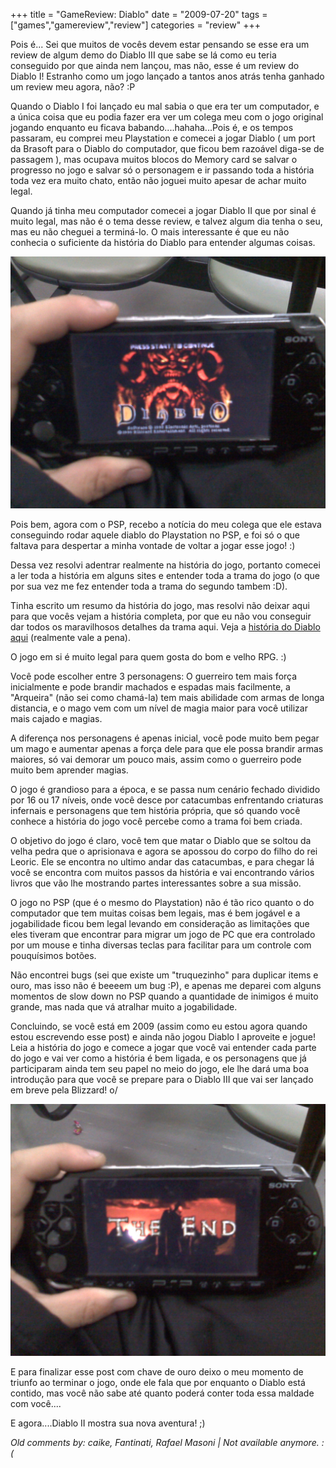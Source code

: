 +++
title = "GameReview: Diablo"
date = "2009-07-20"
tags = ["games","gamereview","review"]
categories = "review"
+++

Pois é... Sei que muitos de vocês devem estar pensando se esse era um
review de algum demo do Diablo III que sabe se lá como eu teria
conseguido por que ainda nem lançou, mas não, esse é um review do
Diablo I! Estranho como um jogo lançado a tantos anos atrás tenha
ganhado um review meu agora, não? :P

Quando o Diablo I foi lançado eu mal sabia o que era ter um
computador, e a única coisa que eu podia fazer era ver um colega meu
com o jogo original jogando enquanto eu ficava
babando....hahaha...Pois é, e os tempos passaram, eu comprei meu
Playstation e comecei a jogar Diablo ( um port da Brasoft para o
Diablo do computador, que ficou bem razoável diga-se de passagem ),
mas ocupava muitos blocos do Memory card se salvar o progresso no jogo
e salvar só o personagem e ir passando toda a história toda vez era
muito chato, então não joguei muito apesar de achar muito legal.

Quando já tinha meu computador comecei a jogar Diablo II que por sinal
é muito legal, mas não é o tema desse review, e talvez algum dia tenha
o seu, mas eu não cheguei a terminá-lo. O mais interessante é que eu
não conhecia o suficiente da história do Diablo para entender algumas
coisas.

[![Foto de um PSP com a tela de abertura do Diablo](/images/posts/diablo_start.jpg "Diablo no PSP")](/images/posts/diablo_start.jpg "")

Pois bem, agora com o PSP, recebo a notícia do meu colega que ele
estava conseguindo rodar aquele diablo do Playstation no PSP, e foi só
o que faltava para despertar a minha vontade de voltar a jogar esse
jogo! :)

Dessa vez resolvi adentrar realmente na história do jogo, portanto
comecei a ler toda a história em alguns sites e entender toda a trama
do jogo (o que por sua vez me fez entender toda a trama do segundo
tambem :D).

Tinha escrito um resumo da história do jogo, mas resolvi não deixar
aqui para que vocês vejam a história completa, por que eu não vou
conseguir dar todos os maravilhosos detalhes da trama aqui. Veja a
[história do Diablo aqui](http://us.battle.net/d3/pt/forum/topic/3280530454 "História do Diablo") (realmente vale a pena).

O jogo em si é muito legal para quem gosta do bom e velho RPG. :)

Você pode escolher entre 3 personagens: O guerreiro tem mais força
inicialmente e pode brandir machados e espadas mais facilmente, a
"Arqueira" (não sei como chamá-la) tem mais abilidade com armas de
longa distancia, e o mago vem com um nível de magia maior para você
utilizar mais cajado e magias.

A diferença nos personagens é apenas inicial, você pode muito bem
pegar um mago e aumentar apenas a força dele para que ele possa
brandir armas maiores, só vai demorar um pouco mais, assim como o
guerreiro pode muito bem aprender magias.

O jogo é grandioso para a época, e se passa num cenário fechado
dividido por 16 ou 17 níveis, onde você desce por catacumbas
enfrentando criaturas infernais e personagens que tem história
própria, que só quando você conhece a história do jogo você percebe
como a trama foi bem criada.

O objetivo do jogo é claro, você tem que matar o Diablo que se soltou
da velha pedra que o aprisionava e agora se apossou do corpo do filho
do rei Leoric. Ele se encontra no ultimo andar das catacumbas, e para
chegar lá você se encontra com muitos passos da história e vai
encontrando vários livros que vão lhe mostrando partes interessantes
sobre a sua missão.

O jogo no PSP (que é o mesmo do Playstation) não é tão rico quanto o
do computador que tem muitas coisas bem legais, mas é bem jogável e a
jogabilidade ficou bem legal levando em consideração as limitações que
eles tiveram que encontrar para migrar um jogo de PC que era
controlado por um mouse e tinha diversas teclas para facilitar para um
controle com pouquísimos botões.

Não encontrei bugs (sei que existe um "truquezinho" para duplicar
items e ouro, mas isso não é beeeem um bug :P), e apenas me deparei
com alguns momentos de slow down no PSP quando a quantidade de
inimigos é muito grande, mas nada que vá atralhar muito a
jogabilidade.

Concluindo, se você está em 2009 (assim como eu estou agora quando
estou escrevendo esse post) e ainda não jogou Diablo I aproveite e
jogue! Leia a história do jogo e comece a jogar que você vai entender
cada parte do jogo e vai ver como a história é bem ligada, e os
personagens que já participaram ainda tem seu papel no meio do jogo,
ele lhe dará uma boa introdução para que você se prepare para o Diablo
III que vai ser lançado em breve pela Blizzard! o/

[![Foto de um PSP com a tela de final do Diablo](/images/posts/diablo_end.jpg "Fim do diablo no PSP")](/images/posts/diablo_end.jpg "")

E para finalizar esse post com chave de ouro deixo o meu momento de
triunfo ao terminar o jogo, onde ele fala que por enquanto o Diablo
está contido, mas você não sabe até quanto poderá conter toda essa
maldade com você....

E agora....Diablo II mostra sua nova aventura! ;)



_Old comments by: caike, Fantinati, Rafael Masoni | Not available anymore. :(_
